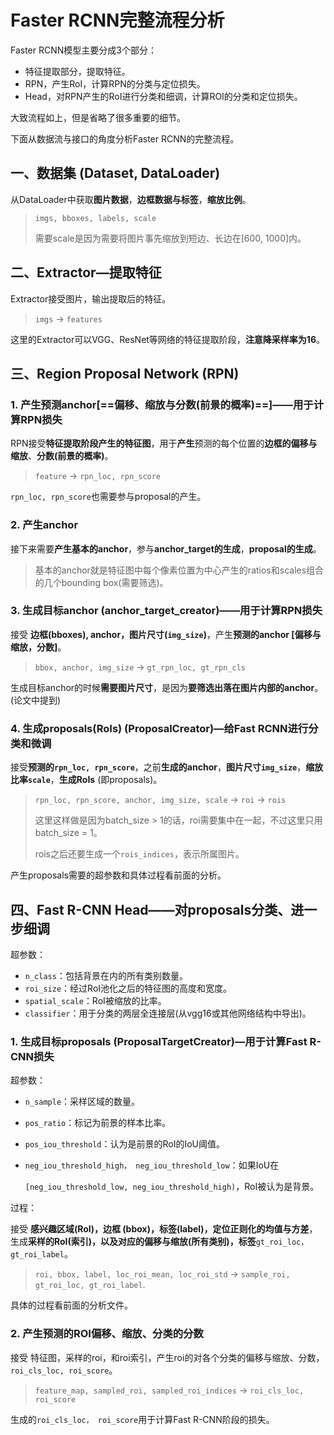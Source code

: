 # Faster RCNN完整流程分析

Faster RCNN模型主要分成3个部分：

+ 特征提取部分，提取特征。
+ RPN，产生RoI，计算RPN的分类与定位损失。
+ Head，对RPN产生的RoI进行分类和细调，计算ROI的分类和定位损失。

大致流程如上，但是省略了很多重要的细节。

下面从数据流与接口的角度分析Faster RCNN的完整流程。



## 一、数据集 (Dataset, DataLoader)

从DataLoader中获取**图片数据**，**边框数据与标签**，**缩放比例**。

> `imgs, bboxes, labels, scale`
>
> 需要scale是因为需要将图片事先缩放到短边、长边在[600, 1000]内。



## 二、Extractor—提取特征

Extractor接受图片，输出提取后的特征。

> `imgs` -> `features`

 这里的Extractor可以VGG、ResNet等网络的特征提取阶段，**注意降采样率为16**。



## 三、Region Proposal Network (RPN)

### 1. 产生预测anchor[==偏移、缩放与分数(前景的概率)==]——用于计算RPN损失

RPN接受**特征提取阶段产生的特征图**，用于**产生**预测的每个位置的**边框的偏移与缩放**、**分数(前景的概率)**。

> `feature` -> `rpn_loc, rpn_score`

`rpn_loc, rpn_score`也需要参与proposal的产生。



### 2. 产生anchor

接下来需要**产生基本的anchor**，参与**anchor_target的生成**，**proposal的生成**。

> 基本的anchor就是特征图中每个像素位置为中心产生的ratios和scales组合的几个bounding box(需要筛选)。

### 

### 3. 生成目标anchor (anchor_target_creator)——用于计算RPN损失

接受 **边框(bboxes), anchor，图片尺寸(`img_size`)**，产生**预测的anchor [偏移与缩放，分数]**。

> `bbox, anchor, img_size` -> `gt_rpn_loc, gt_rpn_cls`

生成目标anchor的时候**需要图片尺寸**，是因为**要筛选出落在图片内部的anchor**。(论文中提到)



### 4. 生成proposals(RoIs) (ProposalCreator)—给Fast RCNN进行分类和微调

接受**预测的`rpn_loc, rpn_score`**，之前**生成的anchor**，**图片尺寸`img_size`**，**缩放比率`scale`**，**生成RoIs** (即proposals)。

> `rpn_loc, rpn_score, anchor, img_size, scale` -> `roi` -> `rois`
>
> 这里这样做是因为batch_size > 1的话，roi需要集中在一起，不过这里只用batch_size = 1。
>
> rois之后还要生成一个`rois_indices`，表示所属图片。

产生proposals需要的超参数和具体过程看前面的分析。



## 四、Fast R-CNN Head——对proposals分类、进一步细调

超参数：

+ `n_class`：包括背景在内的所有类别数量。
+ `roi_size`：经过RoI池化之后的特征图的高度和宽度。
+ `spatial_scale`：RoI被缩放的比率。
+ `classifier`：用于分类的两层全连接层(从vgg16或其他网络结构中导出)。



### 1. 生成目标proposals (ProposalTargetCreator)—用于计算Fast R-CNN损失

超参数：

+ `n_sample`：采样区域的数量。

+ `pos_ratio`：标记为前景的样本比率。

+ `pos_iou_threshold`：认为是前景的RoI的IoU阈值。

+ `neg_iou_threshold_high， neg_iou_threshold_low`：如果IoU在

  `[neg_iou_threshold_low, neg_iou_threshold_high)`，RoI被认为是背景。



过程：

接受 **感兴趣区域(RoI)，边框 (bbox)，标签(label)，定位正则化的均值与方差**，生成**采样的RoI(索引)，以及对应的偏移与缩放(所有类别)，标签**`gt_roi_loc，gt_roi_label`。

> `roi, bbox, label, loc_roi_mean, loc_roi_std`  -> `sample_roi, gt_roi_loc, gt_roi_label`.

具体的过程看前面的分析文件。



### 2. 产生预测的ROI偏移、缩放、分类的分数

接受 特征图，采样的roi，和roi索引，产生roi的对各个分类的偏移与缩放、分数，`roi_cls_loc, roi_score`。

> `feature_map, sampled_roi, sampled_roi_indices` -> `roi_cls_loc, roi_score`

生成的`roi_cls_loc， roi_score`用于计算Fast R-CNN阶段的损失。





